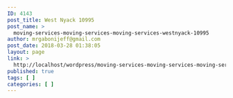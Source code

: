 ```yaml
---
ID: 4143
post_title: West Nyack 10995
post_name: >
  moving-services-moving-services-moving-services-westnyack-10995
author: mrgabonijeff@gmail.com
post_date: 2018-03-28 01:38:05
layout: page
link: >
  http://localhost/wordpress/moving-services-moving-services-moving-services-westnyack-10995/
published: true
tags: [ ]
categories: [ ]
---
```

